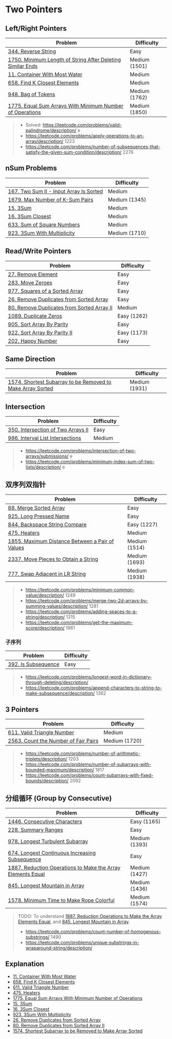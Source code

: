 # Two Pointers

## Left/Right Pointers
| Problem          | Difficulty |
|------------------|------------|
|[344. Reverse String](../leetcode/344.reverse-string.md)|Easy|
|[1750. Minimum Length of String After Deleting Similar Ends](../leetcode/1750.minimum-length-of-string-after-deleting-similar-ends.md)|Medium (1501)|
|[11. Container With Most Water](../leetcode/11.container-with-most-water.md)|Medium|
|[658. Find K Closest Elements](../leetcode/658.find-k-closest-elements.md)|Medium|
|[948. Bag of Tokens](../leetcode/948.bag-of-tokens.md)|Medium (1762)|
|[1775. Equal Sum Arrays With Minimum Number of Operations](../leetcode/1775.equal-sum-arrays-with-minimum-number-of-operations.md)|Medium (1850)|

> * Solved: https://leetcode.com/problems/valid-palindrome/description/ e
> * https://leetcode.com/problems/apply-operations-to-an-array/description/ 1223
> * https://leetcode.com/problems/number-of-subsequences-that-satisfy-the-given-sum-condition/description/ 2276

## nSum Problems
| Problem          | Difficulty |
|------------------|------------|
|[167. Two Sum II - Input Array Is Sorted](../leetcode/167.two-sum-ii-input-array-is-sorted.md)|Medium|
|[1679. Max Number of K-Sum Pairs](../leetcode/1679.max-number-of-k-sum-pairs.md)|Medium (1345)|
|[15. 3Sum](../leetcode/15.3sum.md)|Medium|
|[16. 3Sum Closest](../leetcode/16.3sum-closest.md)|Medium|
|[633. Sum of Square Numbers](../leetcode/633.sum-of-square-numbers.md)|Medium|
|[923. 3Sum With Multiplicity](../leetcode/923.3sum-with-multiplicity.md)|Medium (1710)|

## Read/Write Pointers
| Problem          | Difficulty |
|------------------|------------|
|[27. Remove Element](../leetcode/27.remove-element.md)|Easy|
|[283. Move Zeroes](../leetcode/283.move-zeros.md)|Easy|
|[977. Squares of a Sorted Array](../leetcode/977.squares-of-a-sorted-array.md)|Easy|
|[26. Remove Duplicates from Sorted Array](../leetcode/26.remove-duplicates-from-sorted-array.md)|Easy|
|[80. Remove Duplicates from Sorted Array II](../leetcode/80.remove-duplicates-from-sorted-array-ii.md)|Medium|
|[1089. Duplicate Zeros](../leetcode/1089.duplicate-zeros.md)|Easy (1262)|
|[905. Sort Array By Parity](../leetcode/905.sort-array-by-parity.md)|Easy|
|[922. Sort Array By Parity II](../leetcode/922.sort-array-by-parity-ii.md)|Easy (1173)|
|[202. Happy Number](../leetcode/202.happy-number.md)|Easy|

## Same Direction
| Problem          | Difficulty |
|------------------|------------|
|[1574. Shortest Subarray to be Removed to Make Array Sorted](../leetcode/1574.shortest-subarray-to-be-removed-to-make-array-sorted.md)|Medium (1931)|

## Intersection
| Problem          | Difficulty |
|------------------|------------|
|[350. Intersection of Two Arrays II](../leetcode/350.intersection-of-two-arrays-ii.md)|Easy|
|[986. Interval List Intersections](../leetcode/986.interval-list-intersections.md)|Medium|

> * https://leetcode.com/problems/intersection-of-two-arrays/submissions/ e
> * https://leetcode.com/problems/minimum-index-sum-of-two-lists/description/ e

## 双序列双指针
| Problem          | Difficulty |
|------------------|------------|
|[88. Merge Sorted Array](../leetcode/88.merge-sorted-array.md)|Easy|
|[925. Long Pressed Name](../leetcode/925.long-pressed-name.md)|Easy|
|[844. Backspace String Compare](../leetcode/844.backspace-string-compare.md)|Easy (1227)|
|[475. Heaters](../leetcode/475.heaters.md)|Medium|
|[1855. Maximum Distance Between a Pair of Values](../leetcode/1855.maximum-distance-between-a-pair-of-values.md)|Medium (1514)|
|[2337. Move Pieces to Obtain a String](../leetcode/2337.move-pieces-to-obtain-a-string.md)|Medium (1693)|
|[777. Swap Adjacent in LR String](../leetcode/777.swap-adjacent-in-lr-string.md)|Medium (1938)|

> * https://leetcode.com/problems/minimum-common-value/description/ 1249
> * https://leetcode.com/problems/merge-two-2d-arrays-by-summing-values/description/ 1281
> * https://leetcode.com/problems/adding-spaces-to-a-string/description/ 1315
> * https://leetcode.com/problems/get-the-maximum-score/description/ 1961

### 子序列
| Problem          | Difficulty |
|------------------|------------|
|[392. Is Subsequence](../leetcode/392.is-subsequence.md)|Easy|
> * https://leetcode.com/problems/longest-word-in-dictionary-through-deleting/description/
> * https://leetcode.com/problems/append-characters-to-string-to-make-subsequence/description/ 1362

## 3 Pointers
| Problem          | Difficulty |
|------------------|------------|
|[611. Valid Triangle Number](../leetcode/611.valid-triangle-number.md)|Medium|
|[2563. Count the Number of Fair Pairs](../leetcode/2563.count-the-number-of-fair-pairs.md)|Medium (1720)|

> * https://leetcode.com/problems/number-of-arithmetic-triplets/description/ 1203
> * https://leetcode.com/problems/number-of-subarrays-with-bounded-maximum/description/ 1817
> * https://leetcode.com/problems/count-subarrays-with-fixed-bounds/description/ 2092

## 分组循环 (Group by Consecutive)
| Problem          | Difficulty |
|------------------|------------|
|[1446. Consecutive Characters](../leetcode/1446.consecutive-characters.md)|Easy (1165)|
|[228. Summary Ranges](../leetcode/228.summary-ranges.md)|Easy|
|[978. Longest Turbulent Subarray](../leetcode/978.longest-turbulent-subarray.md)|Medium (1393)|
|[674. Longest Continuous Increasing Subsequence](../leetcode/674.longest-continuous-increasing-subsequence.md)|Easy|
|[1887. Reduction Operations to Make the Array Elements Equal](../leetcode/1887.reduction-operations-to-make-the-array-elements-equal.md)|Medium (1427)|
|[845. Longest Mountain in Array](../leetcode/845.longest-mountain-in-array.md)|Medium (1436)|
|[1578. Minimum Time to Make Rope Colorful](../leetcode/1578.minimum-time-to-make-rope-colorful.md)|Medium (1574)|

> TODO: To understand [1887. Reduction Operations to Make the Array Elements Equal](../leetcode/1887.reduction-operations-to-make-the-array-elements-equal.md), and [845. Longest Mountain in Array](../leetcode/845.longest-mountain-in-array.md).
> * https://leetcode.com/problems/count-number-of-homogenous-substrings/ 1490
> * https://leetcode.com/problems/unique-substrings-in-wraparound-string/description/

## Explanation
* [11. Container With Most Water](https://github.com/wisdompeak/LeetCode/tree/master/Two_Pointers/011.Container-With-Most-Water)
* [658. Find K Closest Elements](https://www.youtube.com/watch?v=gfwLpRYbCx0)
* [611. Valid Triangle Number](https://github.com/wisdompeak/LeetCode/tree/master/Two_Pointers/611.Valid-Triangle-Number)
* [475. Heaters](https://www.youtube.com/watch?v=25LSSsAGLDw)
* [1775. Equal Sum Arrays With Minimum Number of Operations](https://www.youtube.com/watch?v=HK7o2pQRvMQ)
* [15. 3Sum](https://github.com/wisdompeak/LeetCode/tree/master/Two_Pointers/015.3Sum)
* [16. 3Sum Closest](https://www.youtube.com/watch?v=9nG3tEJ6-8k)
* [923. 3Sum With Multiplicity](https://github.com/wisdompeak/LeetCode/tree/master/Two_Pointers/923.3Sum-With-Multiplicity)
* [26. Remove Duplicates from Sorted Array](https://github.com/wisdompeak/LeetCode/tree/master/Two_Pointers/026.Remove-Duplicates-from-Sorted-Array)
* [80. Remove Duplicates from Sorted Array II](https://github.com/wisdompeak/LeetCode/tree/master/Two_Pointers/080.Remove-Duplicates-from-Sorted-Array-II)
* [1574. Shortest Subarray to be Removed to Make Array Sorted](https://www.youtube.com/watch?v=pNNvmjNJcu8)

